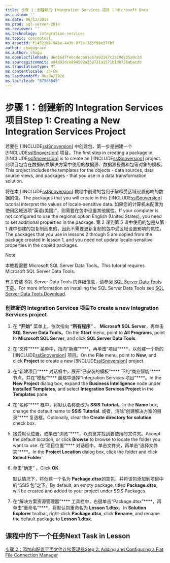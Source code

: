 ```yaml
---
title: 步骤 1：创建新的 Integration Services 项目 | Microsoft Docs
ms.custom: ''
ms.date: 06/13/2017
ms.prod: sql-server-2014
ms.reviewer: ''
ms.technology: integration-services
ms.topic: conceptual
ms.assetid: f14521b5-941e-443b-8f5e-385f98e37fbf
author: chugugrace
ms.author: chugu
ms.openlocfilehash: d6d16d7febcdecb01eb7a93167c2a18d225a9c2d
ms.sourcegitcommit: ad4d92dce894592a259721a1571b1d8736abacdb
ms.translationtype: MT
ms.contentlocale: zh-CN
ms.lasthandoff: 08/04/2020
ms.locfileid: "87586845"
---
```

# <a name="step-1-creating-a-new-integration-services-project"></a><span data-ttu-id="09e0c-102">步骤 1：创建新的 Integration Services 项目</span><span class="sxs-lookup"><span data-stu-id="09e0c-102">Step 1: Creating a New Integration Services Project</span></span>
  <span data-ttu-id="09e0c-103">若要在 [!INCLUDE[ssISnoversion](../includes/ssisnoversion-md.md)] 中创建包，第一步是创建一个 [!INCLUDE[ssISnoversion](../includes/ssisnoversion-md.md)] 项目。</span><span class="sxs-lookup"><span data-stu-id="09e0c-103">The first step in creating a package in [!INCLUDE[ssISnoversion](../includes/ssisnoversion-md.md)] is to create an [!INCLUDE[ssISnoversion](../includes/ssisnoversion-md.md)] project.</span></span> <span data-ttu-id="09e0c-104">此项目包含在数据转换解决方案中使用的数据源、数据源视图和包等对象的模板。</span><span class="sxs-lookup"><span data-stu-id="09e0c-104">This project includes the templates for the objects - data sources, data source views, and packages - that you use in a data transformation solution.</span></span>  
  
 <span data-ttu-id="09e0c-105">将在本 [!INCLUDE[ssISnoversion](../includes/ssisnoversion-md.md)] 教程中创建的包用于解释受区域设置影响的数据的值。</span><span class="sxs-lookup"><span data-stu-id="09e0c-105">The packages that you will create in this [!INCLUDE[ssISnoversion](../includes/ssisnoversion-md.md)] tutorial interpret the values of locale-sensitive data.</span></span> <span data-ttu-id="09e0c-106">如果您的计算机未配置为使用区域选项“英语(美国)”，则需要在包中设置其他属性。</span><span class="sxs-lookup"><span data-stu-id="09e0c-106">If your computer is not configured to use the regional option English (United States), you need to set additional properties in the package.</span></span> <span data-ttu-id="09e0c-107">第 2 课到第 5 课中使用的包是从第 1 课中创建的包复制而来的，因此不需要更新复制的包中受区域设置影响的属性。</span><span class="sxs-lookup"><span data-stu-id="09e0c-107">The packages that you use in lessons 2 through 5 are copied from the package created in lesson 1, and you need not update locale-sensitive properties in the copied packages.</span></span>  
  
> [!NOTE]  
>  <span data-ttu-id="09e0c-108">本教程需要 Microsoft SQL Server Data Tools。</span><span class="sxs-lookup"><span data-stu-id="09e0c-108">This tutorial requires Microsoft SQL Server Data Tools.</span></span>  
>   
>  <span data-ttu-id="09e0c-109">有关安装 SQL Server Data Tools 的详细信息，请参阅 [SQL Server Data Tools 下载](https://msdn.microsoft.com/data/hh297027)。</span><span class="sxs-lookup"><span data-stu-id="09e0c-109">For more information on installing the SQL Server Data Tools see [SQL Server Data Tools Download](https://msdn.microsoft.com/data/hh297027).</span></span>  
  
### <a name="to-create-a-new-integration-services-project"></a><span data-ttu-id="09e0c-110">创建新的 Integration Services 项目</span><span class="sxs-lookup"><span data-stu-id="09e0c-110">To create a new Integration Services project</span></span>  
  
1.  <span data-ttu-id="09e0c-111">在 **“开始”** 菜单上，依次指向 **“所有程序”** 、 **Microsoft SQL Server**，再单击 **SQL Server Data Tools**。</span><span class="sxs-lookup"><span data-stu-id="09e0c-111">On the **Start** menu, point to **All Programs**, point to **Microsoft SQL Server**, and click **SQL Server Data Tools**.</span></span>  
  
2.  <span data-ttu-id="09e0c-112">在“文件”\*\*\*\* 菜单中，指向“新建”\*\*\*\*，再单击“项目”\*\*\*\*，以创建一个新的 [!INCLUDE[ssISnoversion](../includes/ssisnoversion-md.md)] 项目。</span><span class="sxs-lookup"><span data-stu-id="09e0c-112">On the **File** menu, point to **New**, and click **Project** to create a new [!INCLUDE[ssISnoversion](../includes/ssisnoversion-md.md)] project.</span></span>  
  
3.  <span data-ttu-id="09e0c-113">在“新建项目”\*\*\*\* 对话框中，展开“已安装的模板”\*\*\*\* 下的“商业智能”\*\*\*\* 节点，并在“模板”\*\*\*\* 窗格中选择“Integration Services 项目”\*\*\*\*。</span><span class="sxs-lookup"><span data-stu-id="09e0c-113">In the **New Project** dialog box, expand the **Business Intelligence** node under **Installed Templates**, and select **Integration Services Project** in the **Templates** pane.</span></span>  
  
4.  <span data-ttu-id="09e0c-114">在“名称”\*\*\*\* 框中，将默认名称更改为 **SSIS Tutorial**。</span><span class="sxs-lookup"><span data-stu-id="09e0c-114">In the **Name** box, change the default name to **SSIS Tutorial**.</span></span> <span data-ttu-id="09e0c-115">或者，清除“创建解决方案的目录”\*\*\*\* 复选框。</span><span class="sxs-lookup"><span data-stu-id="09e0c-115">Optionally, clear the **Create directory for solution** check box.</span></span>  
  
5.  <span data-ttu-id="09e0c-116">接受默认位置，或单击“浏览”\*\*\*\*，以浏览并找到要使用的文件夹。</span><span class="sxs-lookup"><span data-stu-id="09e0c-116">Accept the default location, or click **Browse** to browse to locate the folder you want to use.</span></span> <span data-ttu-id="09e0c-117">在“项目位置”\*\*\*\* 对话框中，单击文件夹，再单击“选择文件夹”\*\*\*\*。</span><span class="sxs-lookup"><span data-stu-id="09e0c-117">In the **Project Location** dialog box, click the folder and click **Select Folder**.</span></span>  
  
6.  <span data-ttu-id="09e0c-118">单击“确定”  。</span><span class="sxs-lookup"><span data-stu-id="09e0c-118">Click **OK**.</span></span>  
  
     <span data-ttu-id="09e0c-119">默认情况下，将创建一个名为 **Package.dtsx**的空包，并将该包添加到项目中的“SSIS 包”之下。</span><span class="sxs-lookup"><span data-stu-id="09e0c-119">By default, an empty package, titled **Package.dtsx**, will be created and added to your project under SSIS Packages.</span></span>  
  
7.  <span data-ttu-id="09e0c-120">在“解决方案资源管理器”\*\*\*\* 工具栏中，右键单击“Package.dtsx”\*\*\*\*，再单击“重命名”\*\*\*\*，将默认包重命名为 **Lesson 1.dtsx**。</span><span class="sxs-lookup"><span data-stu-id="09e0c-120">In **Solution Explorer** toolbar, right-click **Package.dtsx**, click **Rename**, and rename the default package to **Lesson 1.dtsx**.</span></span>  
  
## <a name="next-task-in-lesson"></a><span data-ttu-id="09e0c-121">课程中的下一个任务</span><span class="sxs-lookup"><span data-stu-id="09e0c-121">Next Task in Lesson</span></span>  
 [<span data-ttu-id="09e0c-122">步骤 2：添加和配置平面文件连接管理器</span><span class="sxs-lookup"><span data-stu-id="09e0c-122">Step 2: Adding and Configuring a Flat File Connection Manager</span></span>](lesson-1-2-adding-and-configuring-a-flat-file-connection-manager.md)  
  
  
